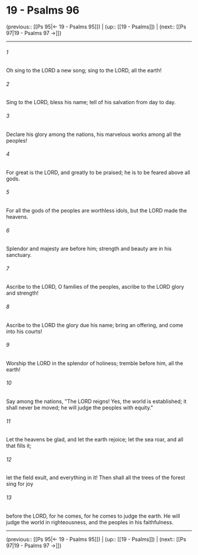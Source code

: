 # 19 - Psalms 96

(previous:: [[Ps 95|← 19 - Psalms 95]]) | (up:: [[19 - Psalms]]) | (next:: [[Ps 97|19 - Psalms 97 →]])

***


###### 1 
Oh sing to the LORD a new song; sing to the LORD, all the earth! 

###### 2 
Sing to the LORD, bless his name; tell of his salvation from day to day. 

###### 3 
Declare his glory among the nations, his marvelous works among all the peoples! 

###### 4 
For great is the LORD, and greatly to be praised; he is to be feared above all gods. 

###### 5 
For all the gods of the peoples are worthless idols, but the LORD made the heavens. 

###### 6 
Splendor and majesty are before him; strength and beauty are in his sanctuary. 

###### 7 
Ascribe to the LORD, O families of the peoples, ascribe to the LORD glory and strength! 

###### 8 
Ascribe to the LORD the glory due his name; bring an offering, and come into his courts! 

###### 9 
Worship the LORD in the splendor of holiness; tremble before him, all the earth! 

###### 10 
Say among the nations, "The LORD reigns! Yes, the world is established; it shall never be moved; he will judge the peoples with equity." 

###### 11 
Let the heavens be glad, and let the earth rejoice; let the sea roar, and all that fills it; 

###### 12 
let the field exult, and everything in it! Then shall all the trees of the forest sing for joy 

###### 13 
before the LORD, for he comes, for he comes to judge the earth. He will judge the world in righteousness, and the peoples in his faithfulness.

***

(previous:: [[Ps 95|← 19 - Psalms 95]]) | (up:: [[19 - Psalms]]) | (next:: [[Ps 97|19 - Psalms 97 →]])
